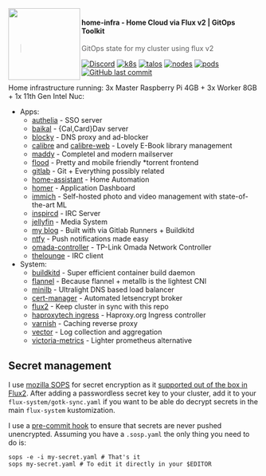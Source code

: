 <img src="https://avatars.githubusercontent.com/u/61287648" align="left" width="144px" height="144px"/>

#### home-infra - Home Cloud via Flux v2 | GitOps Toolkit
> GitOps state for my cluster using flux v2

[![Discord](https://img.shields.io/badge/discord-chat-7289DA.svg?maxAge=60&style=flat-square)](https://discord.gg/DNCynrJ)
[![k8s](https://img.shields.io/badge/dynamic/json?url=https%3A%2F%2Fkromgo.sko.ai%2Fquery%3Fformat%3Draw%26metric%3Dgit_version&query=%24%5B0%5D.metric.git_version&style=flat-square&label=k8s)](https://k8s.io/)
[![talos](https://img.shields.io/badge/dynamic/json?url=https%3A%2F%2Fkromgo.sko.ai%2Fquery%3Fformat%3Draw%26metric%3Dos_version&query=%24%5B0%5D.metric.osVersion&style=flat-square&label=os&color=purple)](https://talos.dev/)
[![nodes](https://img.shields.io/endpoint?url=https%3A%2F%2Fkromgo.sko.ai%2Fquery%3Fformat%3Dendpoint%26metric%3Dcluster_node_count&style=flat-square&label=nodes&color=orange)](https://github.com/kashalls/kromgo)
[![pods](https://img.shields.io/endpoint?url=https%3A%2F%2Fkromgo.sko.ai%2Fquery%3Fformat%3Dendpoint%26metric%3Dcluster_pods_running&style=flat-square&label=pods&color=yellow)](https://github.com/kashalls/kromgo)
[![GitHub last commit](https://img.shields.io/github/last-commit/vaskozl/home-infra?style=flat-square)](https://github.com/vaskozl/home-infra/commits/master)
<br />

Home infrastructure running: 3x Master Raspberry Pi 4GB + 3x Worker 8GB + 1x 11th Gen Intel Nuc:

* Apps:
  * [authelia](https://github.com/authelia/authelia) - SSO server
  * [baikal](https://sabre.io/baikal/) - {Cal,Card}Dav server
  * [blocky](https://github.com/0xERR0R/blocky) - DNS proxy and ad-blocker
  * [calibre](https://github.com/kovidgoyal/calibre) and [calibre-web](https://github.com/janeczku/calibre-web) - Lovely E-Book library management
  * [maddy](https://maddy.email/) - Completel and modern mailserver
  * [flood](https://github.com/jesec/flood) - Pretty and mobile friendly \*torrent frontend
  * [gitlab](https://gitlab.com/) - Git + Everything possibly related
  * [home-assistant](https://github.com/home-assistant/core) - Home Automation
  * [homer](https://hub.docker.com/r/b4bz/homer/tags) - Application Dashboard
  * [immich](https://immich.app/) - Self-hosted photo and video management with state-of-the-art ML
  * [inspircd](https://github.com/ngircd/ngircd) - IRC Server
  * [jellyfin](https://github.com/jellyfin/jellyfin) - Media System
  * [my blog](https://sko.ai) - Built with via Gitlab Runners + Buildkitd
  * [ntfy](https://ntfy.sh) - Push notifications made easy
  * [omada-controller](https://github.com/mbentley/docker-omada-controller) - TP-Link Omada Network Controller
  * [thelounge](https://thelounge.chat/) - IRC client
* System:
  * [buildkitd](https://github.com/moby/buildkit) - Super efficient container build daemon
  * [flannel](https://docs.projectcalico.org/networking/bgp) - Because flannel + metallb is the lightest CNI
  * [minilb](https://github.com/vaskozl/minilb) - Ultralight DNS based load balancer
  * [cert-manager](https://github.com/jetstack/cert-manager) - Automated letsencrypt broker
  * [flux2](https://github.com/fluxcd/flux2) - Keep cluster in sync with this repo
  * [haproxytech ingress](https://github.com/haproxytech/kubernetes-ingress) - Haproxy.org Ingress controller
  * [varnish](https://www.haproxy.com/blog/haproxy-varnish-and-the-single-hostname-website) - Caching reverse proxy
  * [vector](https://vector.dev) - Log collection and aggregation
  * [victoria-metrics](https://github.com/VictoriaMetrics/VictoriaMetrics) - Lighter prometheus alternative

## Secret management

I use [mozilla SOPS](https://github.com/mozilla/sops) for secret encryption as it [supported out of the box in Flux2](https://toolkit.fluxcd.io/guides/mozilla-sops/). After adding a passwordless secret key to your cluster, add it to your `flux-system/gotk-sync.yaml` if you want to be able do decrypt secrets in the main `flux-system` kustomization.

I use a [pre-commit hook](scripts/find-unencrypted-secrets.sh) to ensure that secrets are never pushed unencrypted. Assuming you have a `.sosp.yaml` the only thing you need to do is:

```
sops -e -i my-secret.yaml # That's it
sops my-secret.yaml # To edit it directly in your $EDITOR
```

